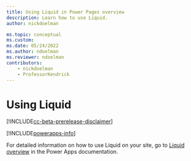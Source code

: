 ```yaml
---
title: Using Liquid in Power Pages overview
description: Learn how to use Liquid.
author: nickdoelman

ms.topic: conceptual
ms.custom: 
ms.date: 05/24/2022
ms.author: ndoelman
ms.reviewer: ndoelman
contributors:
    - nickdoelman
    - ProfessorKendrick
---
```


# Using Liquid

[!INCLUDE[cc-beta-prerelease-disclaimer](../includes/cc-beta-prerelease-disclaimer.md)]

[!INCLUDE[powerapps-info](../includes/cc-powerapps-info.md)]

For detailed information on how to use Liquid on your site, go to [Liquid overview](/powerapps/maker/portals/liquid/liquid-overview) in the Power Apps documentation.

